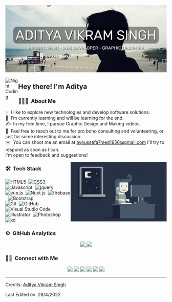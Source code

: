 
![Aditya Vikram Singh Banner](https://raw.githubusercontent.com/AVS1508/AVS1508/master/assets/Aditya%20Vikram%20Singh%20Banner.jpg)

<img alt="Night Coding" src="./assets/Hand%20Wave.gif" width='40' align="left"/><h2>Hey there! I'm Aditya</h2>

<!-- ## 👋 &nbsp;Hey there! I'm Youssef -->

### 👨🏻‍💻 &nbsp;About Me

💡 &nbsp;I like to explore new technologies and develop software solutions.\
🌱 &nbsp;I’m currently learning and will be learning for the end.\
✍️ &nbsp;In my free time, I pursue Graphic Design and Making videos.\
💬 &nbsp;Feel free to reach out to me for pro bono consulting and volunteering, or just for some interesting discussion.\
✉️ &nbsp;You can shoot me an email at ayoussefa7med1956@gmail.com I'll try to respond as soon as I can.\
 I'm open to feedback and suggestions!

<img alt="Night Coding" src="https://raw.githubusercontent.com/AVS1508/AVS1508/master/assets/Night-Coding.gif" align="right"/>

### 🛠 &nbsp;Tech Stack

![HTML5](https://img.shields.io/badge/-HTML5-05122A?style=flat&logo=HTML5)&nbsp;
![CSS3](https://img.shields.io/badge/-CSS3-05122A?style=flat&logo=CSS3&logoColor=00599C)&nbsp;
![Javascript](https://img.shields.io/badge/-Javascript-05122A?style=flat&logo=Javascript)&nbsp;
![jquery](https://img.shields.io/badge/-jquery-05122A?style=flat&logo=jquery)&nbsp;
![vue.js](https://img.shields.io/badge/-vue.js-05122A?style=flat&logo=vue.js)&nbsp;
![Nuxt.js](https://img.shields.io/badge/-Nuxt.js-05122A?style=flat&logo=Nuxt.js)&nbsp;
![firebase](https://img.shields.io/badge/-firebase-05122A?style=flat&logo=firebase)&nbsp;
![Bootstrap](https://img.shields.io/badge/-Bootstrap-05122A?style=flat&logo=bootstrap&logoColor=563D7C)\
![Git](https://img.shields.io/badge/-Git-05122A?style=flat&logo=git)&nbsp;
![GitHub](https://img.shields.io/badge/-GitHub-05122A?style=flat&logo=github)&nbsp;
![Visual Studio Code](https://img.shields.io/badge/-Visual%20Studio%20Code-05122A?style=flat&logo=visual-studio-code&logoColor=007ACC)&nbsp;
![Illustrator](https://img.shields.io/badge/-Illustrator-05122A?style=flat&logo=adobe-illustrator)&nbsp;
![Photoshop](https://img.shields.io/badge/-Photoshop-05122A?style=flat&logo=adobe-photoshop)&nbsp;
![xd](https://img.shields.io/badge/-xd-05122A?style=flat&logo=adobe-xd)

### ⚙️ &nbsp;GitHub Analytics

<p align="center">
<a href="https://github.com/Abdelzaher-web">
  <img height="180em" src="https://github-readme-stats-eight-theta.vercel.app/api?username=Abdelzaher-web&show_icons=true&theme=algolia&include_all_commits=true&count_private=true"/>
  <img height="180em" src="https://github-readme-stats-eight-theta.vercel.app/api/top-langs/?username=Abdelzaher-web&layout=compact&langs_count=8&theme=algolia"/>
</a>
</p>

### 🤝🏻 &nbsp;Connect with Me

<p align="center">
<a href="https://www.linkedin.com/in/youssef-abdelzaher-0a4a84205/8"><img src="https://img.shields.io/badge/-Aditya%20Vikram%20Singh-0077B5?style=flat&logo=Linkedin&logoColor=white"/></a>
<a href="youssefa7med1956@gmail.com"><img src="https://img.shields.io/badge/-youssefa7med1956@gmail.com-D14836?style=flat&logo=Gmail&logoColor=white"/></a>
<a href="https://www.instagram.com/youssef_a7med15/"><img src="https://img.shields.io/badge/-@youssef_a7med15-E4405F?style=flat&logo=Instagram&logoColor=white"/></a>
<a href="https://www.facebook.com/YoussefA7med15"><img src="https://img.shields.io/badge/-@YoussefA7med15-1877F2?style=flat&logo=Facebook&logoColor=white"/></a>
<a href="https://www.youtube.com/channel/UC-XAMGEV8B2T6I8GFJeNMNQ"><img src="https://img.shields.io/badge/-EG PRO-BD081C?style=flat&logo=youtube&logoColor=white"/></a>
<a href="https://www.tiktok.com/@eg__pro"><img src="https://img.shields.io/badge/-eg__pro-000000?style=flat&logo=tiktok&logoColor=white"/></a>
</p>

-----
Credits: [Aditya Vikram Singh](https://github.com/Abdelzaher-web)

Last Edited on: 29/4/2022
